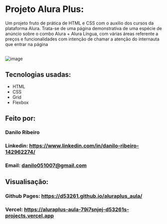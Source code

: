 # Projeto Alura Plus:
Um projeto fruto de prática de HTML e CSS com o auxilio dos cursos da plataforma Alura. Trata-se de uma página demonstrativa de uma espécie de anúncio sobre o combo Alura + Alura Língua, com várias áreas referente a preços e funcionalidades com intenção de chamar a atenção do internauta que entrar na página 
##
![image](https://github.com/user-attachments/assets/0ad758e8-9c19-4307-825a-eddeab66ed63)
## Tecnologias usadas:
* HTML
* CSS
* Grid
* Flexbox
## Feito por:
### Danilo Ribeiro 
### Linkedin: https://www.linkedin.com/in/danilo-ribeiro-142962274/
### Email: danilo051007@gmail.com
## Visualisação:
### Github Pages: https://d53261.github.io/aluraplus_aula/
### Vercel: https://aluraplus-aula-79i7snjej-d53261s-projects.vercel.app

